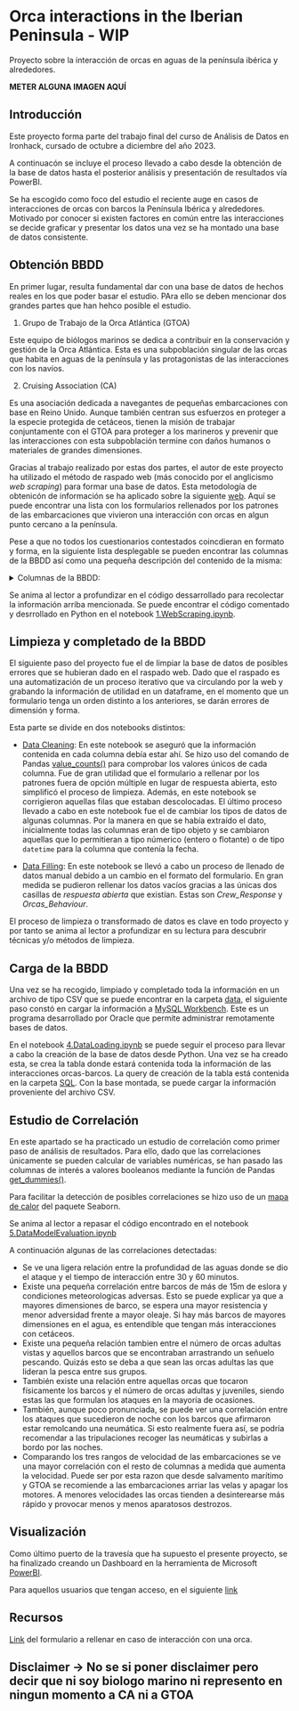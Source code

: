 # Orca interactions in the Iberian Peninsula - WIP

Proyecto sobre la interacción de orcas en aguas de la península ibérica y alrededores.

**METER ALGUNA IMAGEN AQUÍ**

##  Introducción

Este proyecto forma parte del trabajo final del curso de Análisis de Datos en Ironhack, cursado de octubre a diciembre del año 2023.

A continuacón se incluye el proceso llevado a cabo desde la obtención de la base de datos hasta el posterior análisis y presentación de resultados vía PowerBI.

Se ha escogido como foco del estudio el reciente auge en casos de interacciones de orcas con barcos la Península Ibérica y alrededores. Motivado por conocer si existen factores en común entre las interacciones se decide graficar y presentar los datos una vez se ha montado una base de datos consistente.

## Obtención BBDD
En primer lugar, resulta fundamental dar con una base de datos de hechos reales en los que poder basar el estudio. PAra ello se deben mencionar dos grandes partes que han hehco posible el estudio.

1) Grupo de Trabajo de la Orca Atlántica (GTOA)

Este equipo de biólogos marinos se dedica a contribuir en la conservación y gestión de la Orca Atlántica. Esta es una subpoblación singular de las orcas que habita en aguas  de la península y las protagonistas de las interacciones con los navíos.

2) Cruising Association (CA) 

Es una asociación dedicada a navegantes de pequeñas embarcaciones con base en Reino Unido. Aunque también centran sus esfuerzos en proteger a la especie protegida de cetáceos, tienen la misión de trabajar conjuntamente con el GTOA para proteger a los marineros y prevenir que las interacciones con esta subpoblación termine con daños humanos o materiales de grandes dimensiones.

Gracias al trabajo realizado por estas dos partes, el autor de este proyecto ha utilizado el método de raspado web (más conocido por el anglicismo *web scraping*) para formar una base de datos. Esta metodología de obtenicón de información se ha aplicado sobre la siguiente [web](https://www.theca.org.uk/orcas/reports). Aquí se puede encontrar una lista con los formularios rellenados por los patrones de las embarcaciones que vivieron una interacción con orcas en algun punto cercano a la península. 

Pese a que no todos los cuestionarios contestados coincdieran en formato y forma, en la siguiente lista desplegable se pueden encontrar las columnas de la BBDD así como una pequeña descripción del contenido de la misma:

<details>
<summary>Columnas de la BBDD:</summary>
<br>

* **date**: Fecha y hora aproximada de la interacción
* **lat_and_long**: Latitud y longitud donde se dio la interacción
* **GTOA_Protocol**: Se siguió el *protocolo* de GT Orca Atlántica: Arriar las velas, detener la embarcación, apagar el motor y mantener un perfil bajo así como *duración* de la interacción
* **Boat_Type**: Tipo de barco - Velero | Motor | Barco de pesca
* **Boat_Length**: Eslora del barco (m) - menos de 10m | 10-12.5 | 12.5-15m | Más de 15m
* **Towing_Inflatable**: Se encontraba el barco remolcando una lancha neumática?
* **Trailing_Fishing_Lure**: Se encontraba el barco arrastrando un señuelo de pesca?
* **Physical_Contact_With_Boat**: Hubo contacto físico de las orcas con la embarcación?
* **Number_of_Adult_Orcas**: Número de orcas adultas?
* **Number_of_Juvenile_Orcas**: Número de orcas juveniles?
* **Number_of_Uncertain_Age_Orcas**: Número de orcas de edad incierta?
* **Rudder**: Tipo de timón - Spade/pala | Semi skeg/Semicompensado | Full skeg/Completo | Twin rudder/Doble timón | Keel hung/Quilla corrida
* **Motoring_or_Sailing**: Motor o vela - Vela | Motor | Motor/Vela | Hove-to
* **Speed_Knots**: Velocidad (kts)
* **Sea_State**: Estado del mar - Calma | Moderado | Gruesa
* **Wind_Speed_Beaufort**: Velocidad del viento (Escala de Beaufort) - 0.2 | 3-4 | 5-6 | 7+
* **Daylight_or_Darkness**: Noche/Día - Amanecer | Día | Atardecer | Noche
* **Cloud_Cover**: Cobertura de nubes - 0-25% | 25-50% | 50-75% | 75-100%
* **Distance_Off_Land_NM**: Distancia a tierra (nm) - 0-2 | 2-5 | 5-10 | Más de 10
* **Depth_Meters**: Profundidad (m) - hasta 20m | 20-40m | 40-200m | 200m+
* **Depth_Gauge**: Medidor de profundidad - On | Off
* **Autopilot**: Piloto automático - On | Off
* **Hull_Topsides_Color**: Color del casco - Blanco | Oscuro
* **Antifoul_Color**: Color del antifoul - Negro | Azul | Rojo | Blanco | Verde | Coppercoat | Otro
* **Boat_Damaged**: Fue dañado el barco o necesita reparación alguna? Sí, menor | Sí, moderado | Sí, grandes reparaciones | No
* **Tow_Required**: ¿Fue remolcado? - Yes | No
* **Crew_Response**: Descripción abierta de la interacción así como acciones que se tomaron y su estas  disuadieron o no la interacción con las orcas.
* **Orcas_Behaviour**: Descripción del comportamiento de la/s orca/s
</details>


Se anima al lector a profundizar en el código dessarrollado para recolectar la información arriba mencionada. Se puede encontrar el código comentado y desrrollado en Python en el notebook [1.WebScraping.ipynb](https://github.com/Jacobomb/Orca-interactions-in-the-Iberian-Peninsula/blob/main/notebooks/1.WebScraping.ipynb). 

## Limpieza y completado de la BBDD

El siguiente paso del proyecto fue el de limpiar la base de datos de posibles errores que se hubieran dado en el raspado web. Dado que el raspado es una automatización de un proceso iterativo que va circulando por la web y grabando la información de utilidad en un dataframe, en el momento que un formulario tenga un orden distinto a los anteriores, se darán errores de dimensión y forma.

Esta parte se divide en dos notebooks distintos:

* [Data Cleaning](https://github.com/Jacobomb/Orca-interactions-in-the-Iberian-Peninsula/blob/main/notebooks/2.DataCleaning.ipynb): En este notebook se aseguró que la información contenida en cada columna debía estar ahí. Se hizo uso del comando de Pandas [value_counts()](https://pandas.pydata.org/docs/reference/api/pandas.Series.value_counts.html) para comprobar los valores únicos de cada columna. Fue de gran utilidad que el formulario a rellenar por los patrones fuera de opción múltiple en lugar de respuesta abierta, esto simplificó el proceso de limpieza. Además, en este notebook se corrigieron aquellas filas que estaban descolocadas. El último proceso llevado a cabo en este notebook fue el de cambiar los tipos de datos de algunas columnas. Por la manera en que se había extraído el dato, inicialmente todas las columnas eran de tipo objeto y se cambiaron aquellas que lo permitieran a tipo númerico (entero o flotante) o de tipo `datetime` para la columna que contenía la fecha.

* [Data Filling](https://github.com/Jacobomb/Orca-interactions-in-the-Iberian-Peninsula/blob/main/notebooks/3.DataFilling.ipynb): En este notebook se llevó a cabo un proceso de llenado de datos manual debido a un cambio en el formato del formulario. En gran medida se pudieron rellenar los datos vacíos gracias a las únicas dos casillas de *respuesta abierta* que existían. Estas son *Crew_Response* y *Orcas_Behaviour*. 

El proceso de limpieza o transformado de datos es clave en todo proyecto y por tanto se anima al lector a profundizar en su lectura para descubrir técnicas y/o métodos de limpieza.

## Carga de la BBDD

Una vez se ha recogido, limpiado y completado toda la información en un archivo de tipo CSV que se puede encontrar en la carpeta [data](https://github.com/Jacobomb/Orca-interactions-in-the-Iberian-Peninsula/tree/main/data), el siguiente paso constó en cargar la información a [MySQL Workbench](https://www.mysql.com/products/workbench/). Este es un programa desarrollado por Oracle que permite administrar remotamente bases de datos. 

En el notebook [4.DataLoading.ipynb](https://github.com/Jacobomb/Orca-interactions-in-the-Iberian-Peninsula/blob/main/notebooks/4.DataLoading.ipynb) se puede seguir el proceso para llevar a cabo la creación de la base de datos desde Python. Una vez se ha creado esta, se crea la tabla donde estará contenida toda la información de las interacciones orcas-barcos. La query de creación de la tabla está contenida en la carpeta [SQL](https://github.com/Jacobomb/Orca-interactions-in-the-Iberian-Peninsula/tree/main/SQL). Con la base montada, se puede cargar la información proveniente del archivo CSV.

## Estudio de Correlación
En este apartado se ha practicado un estudio de correlación como primer paso de análisis de resultados. Para ello, dado que las correlaciones únicamente se pueden calcular de variables numéricas, se han pasado las columnas de interés a valores booleanos mediante la función de Pandas [get_dummies()](https://pandas.pydata.org/docs/reference/api/pandas.get_dummies.html). 

Para facilitar la detección de posibles correlaciones se hizo uso de un [mapa de calor](https://seaborn.pydata.org/generated/seaborn.heatmap.html) del paquete Seaborn. 

Se anima al lector a repasar el código encontrado en el notebook [5.DataModelEvaluation.ipynb](https://github.com/Jacobomb/Orca-interactions-in-the-Iberian-Peninsula/blob/main/notebooks/5.DataModelEvaluation.ipynb)

A continuación algunas de las correlaciones detectadas:

* Se ve una ligera relación entre la profundidad de las aguas donde se dio el ataque y el tiempo de interacción entre 30 y 60 minutos.
* Existe una pequeña correlación entre barcos de más de 15m de eslora y condiciones meteorologicas adversas. Esto se puede explicar ya que a mayores dimensiones de barco, se espera una mayor resistencia y menor adversidad frente a mayor oleaje. Si hay más barcos de mayores dimensiones en el agua, es entendible que tengan más interacciones con cetáceos.
* Existe una pequeña relación tambien entre el número de orcas adultas vistas y aquellos barcos que se encontraban arrastrando un señuelo pescando. Quizás esto se deba a que sean las orcas adultas las que lideran la pesca entre sus grupos.
* También existe una relación entre aquellas orcas que tocaron físicamente los barcos y el número de orcas adultas y juveniles, siendo estas las que formulan los ataques en la mayoría de ocasiones.
* También, aunque poco pronunciada, se puede ver una correlación entre los ataques que sucedieron de noche con los barcos que afirmaron estar remolcando una neumática. Si esto realmente fuera así, se podría recomendar a las tripulaciones recoger las neumáticas y subirlas a bordo por las noches. 
* Comparando los tres rangos de velocidad de las embarcaciones se ve una mayor correlación con el resto de columnas a medida que aumenta la velocidad. Puede ser por esta razon que desde salvamento marítimo y GTOA se recomiende a las embarcaciones arriar las velas y apagar los motores. A menores velocidades las orcas tienden a desinterearse más rápido y provocar menos y menos aparatosos destrozos.

## Visualización

Como último puerto de la travesía que ha supuesto el presente proyecto, se ha finalizado creando un Dashboard en la herramienta de Microsoft [PowerBI](https://powerbi.microsoft.com/es-es/). 

Para aquellos usuarios que tengan acceso, en el siguiente [link]()





















## Recursos

[Link](https://www.theca.org.uk/orcas/interaction-report-form/es) del formulario a rellenar en caso de interacción con una orca.

## Disclaimer -> No se si poner disclaimer pero decir que ni soy biologo marino ni represento en ningun momento a CA ni a GTOA
